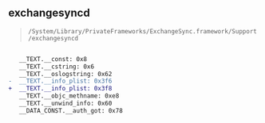 ## exchangesyncd

> `/System/Library/PrivateFrameworks/ExchangeSync.framework/Support/exchangesyncd`

```diff

   __TEXT.__const: 0x8
   __TEXT.__cstring: 0x6
   __TEXT.__oslogstring: 0x62
-  __TEXT.__info_plist: 0x3f6
+  __TEXT.__info_plist: 0x3f8
   __TEXT.__objc_methname: 0xe8
   __TEXT.__unwind_info: 0x60
   __DATA_CONST.__auth_got: 0x78

```
